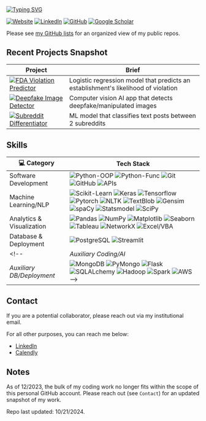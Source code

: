 [![Typing SVG](https://readme-typing-svg.herokuapp.com?font=Fira+Code&duration=500&pause=1000&width=435&lines=Christopher+Denq;Data+Scientist;NLP+%26+Math+Researcher;AI+Policy+Researcher)](https://git.io/typing-svg)

[![Website](https://img.shields.io/badge/website-343434?style=for-the-badge&logo=About.me&logoColor=white)](https://cdenq.github.io/)
[![LinkedIn](https://img.shields.io/badge/linkedin-%230077B5.svg?&style=for-the-badge&logo=linkedin&logoColor=white)](https://www.linkedin.com/in/cdenq/)
[![GitHub](https://img.shields.io/badge/-Github-333?style=for-the-badge&logo=GitHub&logoColor=white)](https://github.com/cdenq)
[![Google Scholar](https://img.shields.io/badge/Google_Scholar-4285F4?style=for-the-badge&logo=google-scholar&logoColor=white)](https://scholar.google.com/citations?user=bA86Ug0AAAAJ&hl=en&oi=ao)

Please see [my GitHub lists](https://github.com/cdenq?tab=stars) for an organized view of my public repos.

## Recent Projects Snapshot

| **Project** | **Brief**
| - | - 
| [![FDA Violation Predictor](https://img.shields.io/badge/fda--violation--predictor-black?logo=github&logoColor=white)](https://github.com/cdenq/fda-food-violation-score-predictor) | Logistic regression model that predicts an establishment's likelihood of violation 
| [![Deepfake Image Detector](https://img.shields.io/badge/deepfake--image--detector-black?logo=github&logoColor=white)](https://github.com/cdenq/deepfake-image-detector) | Computer vision AI app that detects deepfake/manipulated images 
| [![Subreddit Differentiator](https://img.shields.io/badge/subreddit--differentiator-black?logo=github&logoColor=white)](https://github.com/cdenq/subreddit-differentiator) | ML model that classifies text posts between 2 subreddits 

## Skills

| 💻 **Category** | **Tech Stack**
| - | -
| Software Development |![Python-OOP](https://img.shields.io/badge/Python-OOP-gray?logo=python&logoColor=white&labelColor=blue) ![Python-Func](https://img.shields.io/badge/Python-Functional-gray?logo=python&logoColor=white&labelColor=blue) ![Git](https://img.shields.io/badge/Git-black?logo=git&logoColor=white) ![GitHub](https://img.shields.io/badge/GitHub-black?logo=github&logoColor=white) ![APIs](https://img.shields.io/badge/APIs-black?logoColor=white)
| Machine Learning/NLP | ![Scikit-Learn](https://img.shields.io/badge/Scikit--Learn-orange?logo=scikitlearn&logoColor=white) ![Keras](https://img.shields.io/badge/Keras-crimson?logo=keras&logoColor=white) ![Tensorflow](https://img.shields.io/badge/Tensorflow-orange?logo=tensorflow&logoColor=white) ![Pytorch](https://img.shields.io/badge/Pytorch-orange?logo=pytorch&logoColor=white) ![NLTK](https://img.shields.io/badge/NLTK-blue?logo=NLTK&logoColor=white) ![TextBlob](https://img.shields.io/badge/TextBlob-black?logo=TextBlob&logoColor=white) ![Gensim](https://img.shields.io/badge/Gensim-blue?logo=gensim&logoColor=white) ![spaCy](https://img.shields.io/badge/spaCy-blue?logo=spacy&logoColor=white) ![Statsmodel](https://img.shields.io/badge/Statsmodel-darkgreen?logo=statsmodel&logoColor=white) ![SciPy](https://img.shields.io/badge/SciPy-blue?logo=scipy&logoColor=white)
| Analytics & Visualization | ![Pandas](https://img.shields.io/badge/Pandas-black?logo=pandas&logoColor=white) ![NumPy](https://img.shields.io/badge/NumPy-blue?logo=numpy&logoColor=white) ![Matplotlib](https://img.shields.io/badge/Matplotlib-black?logo=matplotlib&logoColor=white) ![Seaborn](https://img.shields.io/badge/Seaborn-blue?logo=seaborn&logoColor=white) ![Tableau](https://img.shields.io/badge/Tableau-white?logo=tableau&logoColor=black) ![NetworkX](https://img.shields.io/badge/NetworkX-orange?logo=NetworkX&logoColor=white) ![Excel/VBA](https://img.shields.io/badge/Excel%2FVBA-darkgreen?logo=microsoftexcel&logoColor=white) 
| Database & Deployment |  ![PostgreSQL](https://img.shields.io/badge/PostgreSQL-blue?logo=postgresql&logoColor=white) ![Streamlit](https://img.shields.io/badge/Streamlit-crimson?logo=streamlit&logoColor=white) ![]()
<!-- | *Auxiliary Coding/AI* | ![C++](https://img.shields.io/badge/C%2B%2B-blue?logo=cplusplus&logoColor=white) ![HTML](https://img.shields.io/badge/HTML-darkgreen?logo=html5&logoColor=white) ![CSS](https://img.shields.io/badge/CSS-darkgreen?logo=css3&logoColor=white) ![Javascript](https://img.shields.io/badge/JavaScript-gold?logo=javascript&logoColor=black) ![Plotly](https://img.shields.io/badge/Plotly-blue?logo=plotly&logoColor=white) ![Linux](https://img.shields.io/badge/Linux-black?logo=linux&logoColor=white)
| *Auxiliary DB/Deployment* | ![MongoDB](https://img.shields.io/badge/MongoDB-darkgreen?logo=mongodb&logoColor=white) ![PyMongo](https://img.shields.io/badge/PyMongo-blue?logo=pymongo&logoColor=white) ![Flask](https://img.shields.io/badge/Flask-black?logo=flask&logoColor=white) ![SQLALchemy](https://img.shields.io/badge/SQLAlchemy-crimson?logo=sqlalchemy&logoColor=white) ![Hadoop](https://img.shields.io/badge/Hadoop-Apache-gray?logo=apachehadoop&logoColor=black&labelColor=gold) ![Spark](https://img.shields.io/badge/Spark-Apache-gray?logo=apachespark&logoColor=white&labelColor=orange) ![AWS](https://img.shields.io/badge/AWS-orange?logo=amazonaws&logoColor=white) -->

## Contact
If you are a potential collaborator, please reach out via my institutional email.

For all other purposes, you can reach me below:
- [LinkedIn](https://www.linkedin.com/in/cdenq/)
- [Calendly](https://calendly.com/christopherkd/coffee-chats)

## Notes
As of 12/2023, the bulk of my coding work no longer fits within the scope of this personal GitHub account. Please reach out (see `Contact`) for an updated snapshot of my work.

Repo last updated: 10/21/2024.